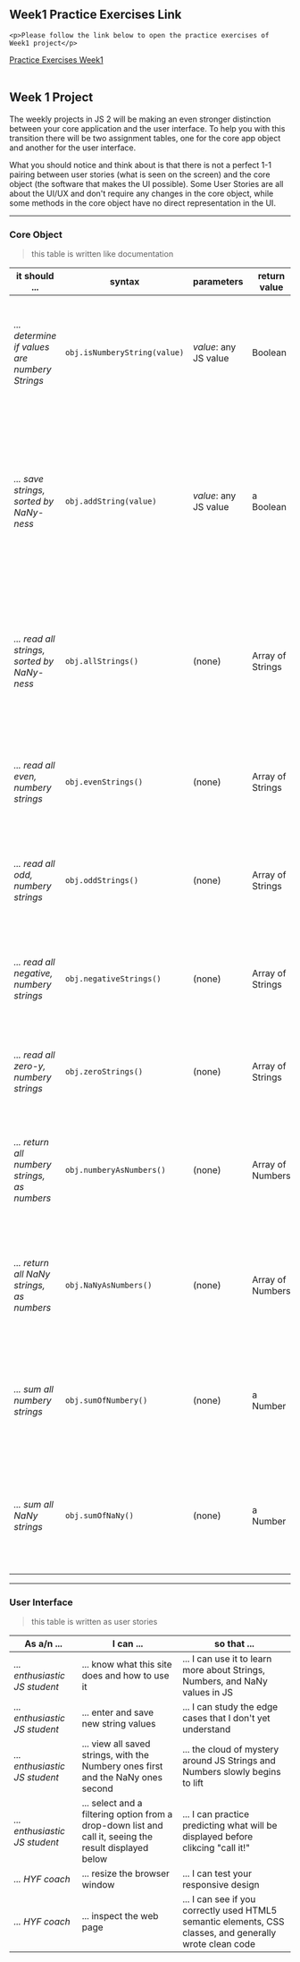 ## Week1 Practice Exercises Link
    <p>Please follow the link below to open the practice exercises of Week1 project</p> 

<a href="https://mert1980.github.io/HTML-CSS-GitHub/homework/week-3-project/home.html">Practice Exercises Week1</a><br><br>

## Week 1 Project

The weekly projects in JS 2 will be making an even stronger distinction between your core application and the user interface.   To help you with this transition there will be two assignment tables, one for the core app object and another for the user interface.

What you should notice and think about is that there is not a perfect 1-1 pairing between user stories (what is seen on the screen) and the core object (the software that makes the UI possible).  Some User Stories are all about the UI/UX and don't require any changes in the core object, while some methods in the core object have no direct representation in the UI.

---

### Core Object

> this table is written like documentation


| __it should ...__ | __syntax__ | __parameters__ | __return value__ | __description__ |
| --- | --- | --- | --- | --- |
| _... determine if values are numbery Strings_ | ```obj.isNumberyString(value)``` | _value_: any JS value | Boolean | It returns ```true``` if the argument is a string that does not cast to ```NaN```, otherwise it returns ```false```.
| _... save strings, sorted by NaNy-ness_ | ```obj.addString(value)``` | _value_: any JS value | a Boolean | If the value is a string it will be sorted by NaNy-ness and saved, then true will be returned.  If the value is not a string, it will not be saved and false will be returned |
| _... read all strings, sorted by NaNy-ness_ | ```obj.allStrings()``` |  (none) | Array of Strings | This method returns all of the saved strings, with the numbery ones first and the NaNy ones second |
| _... read all even, numbery strings_ | ```obj.evenStrings()``` |  (none) | Array of Strings | This method returns all of the saved strings that cast to even numbers |
| _... read all odd, numbery strings_ | ```obj.oddStrings()``` | (none)  | Array of Strings | This method returns all of the saved strings that cast to odd numbers |
| _... read all negative, numbery strings_ | ```obj.negativeStrings()``` |  (none) | Array of Strings  | This method returns all of the saved strings that cast to negative numbers |
| _... read all zero-y, numbery strings_ | ```obj.zeroStrings()``` |  (none) | Array of Strings  | This method returns all of the saved strings that cast to zero |
| _... return all numbery strings, as numbers_ | ```obj.numberyAsNumbers()``` |  (none) | Array of Numbers  | This method casts all saved, numbery strings to numbers and returns them in an array |
| _... return all NaNy strings, as numbers_ | ```obj.NaNyAsNumbers()``` |  (none) | Array of Numbers  | This method casts all saved, NaNy strings to numbers and returns them in an array |
| _... sum all numbery strings_ | ```obj.sumOfNumbery()``` | (none)  | a Number  | This method casts all saved, numbery strings to Numbers and adds them together |
| _... sum all NaNy strings_ | ```obj.sumOfNaNy()``` | (none)  | a Number  | This method converts all saved, NaNy strings to Numbers and adds them together |

---

### User Interface

> this table is written as user stories

| __As a/n__ ... | __I can__ ... | __so that__ ... |
| --- | --- | --- |
| _... enthusiastic JS student_ | ... know what this site does and how to use it | ... I can use it to learn more about Strings, Numbers, and NaNy values in JS |
| _... enthusiastic JS student_ | ... enter and save new string values | ... I can study the edge cases that I don't yet understand |
| _... enthusiastic JS student_ | ... view all saved strings, with the Numbery ones first and the NaNy ones second | ... the cloud of mystery around JS Strings and Numbers slowly begins to lift |
| _... enthusiastic JS student_ | ... select and a filtering option from a drop-down list and call it, seeing the result displayed below | ... I can practice predicting what will be displayed before clikcing "call it!" |
| _... HYF coach_ | ... resize the browser window | ... I can test your responsive design |
| _... HYF coach_ | ... inspect the web page | ... I can see if you correctly used HTML5 semantic elements, CSS classes, and generally wrote clean code |
